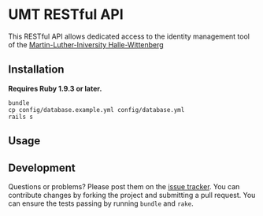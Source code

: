 # UMT RESTful API

This RESTful API allows dedicated access to the identity management tool of the
[Martin-Luther-Iniversity Halle-Wittenberg](http://www.uni-halle.de)

## Installation

**Requires Ruby 1.9.3 or later.**

    bundle
    cp config/database.example.yml config/database.yml
    rails s

## Usage


## Development

Questions or problems? Please post them on the [issue
tracker](https://github.com/schaarschmidt/umt.api/issues). You can contribute
changes by forking the project and submitting a pull request. You can ensure
the tests passing by running `bundle` and `rake`.


